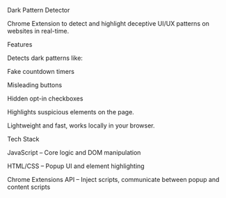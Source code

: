 Dark Pattern Detector

Chrome Extension to detect and highlight deceptive UI/UX patterns on websites in real-time.

Features

Detects dark patterns like:

Fake countdown timers

Misleading buttons

Hidden opt-in checkboxes

Highlights suspicious elements on the page.

Lightweight and fast, works locally in your browser.

Tech Stack

JavaScript – Core logic and DOM manipulation

HTML/CSS – Popup UI and element highlighting

Chrome Extensions API – Inject scripts, communicate between popup and content scripts
